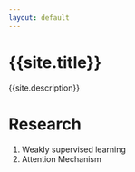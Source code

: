 ```yaml
---
layout: default
---
```

# {{site.title}}
{{site.description}}

# Research

1. Weakly supervised learning
2. Attention Mechanism
